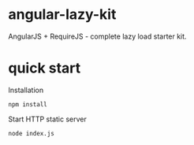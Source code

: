 # angular-lazy-kit
AngularJS + RequireJS - complete lazy load starter kit.

# quick start

Installation
```
npm install
```

Start HTTP static server
```
node index.js
```
